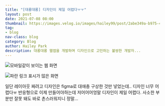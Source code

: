 ```yaml
---
title: "[대롱대롱] 디자인이 제일 어렵다ㅜㅜ"
layout: post
date: 2021-07-08 08:00
thumbnail: https://images.velog.io/images/hailey99/post/2abe349a-b975-4da2-8358-42ed7a474d25/image.png
tag:
- blog
nav-class: blog
category: Blog
author: Hailey Park
description: 대롱대롱 웹앱을 개발하며 디자인으로 고민하는 불쌍한 개발자...
---
```


![모바일같이 보이는 웹 화면](https://images.velog.io/images/hailey99/post/7d4fa822-2995-475f-87c7-d33c2200ea81/image.png)

![파란 링크 표시가 많은 화면](https://images.velog.io/images/hailey99/post/2abe349a-b975-4da2-8358-42ed7a474d25/image.png)

일단 레이아웃 짜려고 디자인은 figma로 대애충 구상한 것만 넣었는데.. 디자인 너무 어렵다ㅠ 반응형으로 이제 만들어야하는데 저어어어엉말 디자인이 제일 어렵다. 사소한 부분만 잘못 돼도 바로 촌스러워지니 정말...